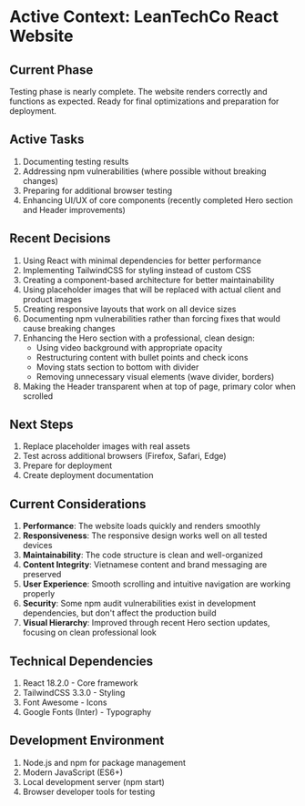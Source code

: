 # Active Context: LeanTechCo React Website

## Current Phase
Testing phase is nearly complete. The website renders correctly and functions as expected. Ready for final optimizations and preparation for deployment.

## Active Tasks
1. Documenting testing results
2. Addressing npm vulnerabilities (where possible without breaking changes)
3. Preparing for additional browser testing
4. Enhancing UI/UX of core components (recently completed Hero section and Header improvements)

## Recent Decisions
1. Using React with minimal dependencies for better performance
2. Implementing TailwindCSS for styling instead of custom CSS
3. Creating a component-based architecture for better maintainability
4. Using placeholder images that will be replaced with actual client and product images
5. Creating responsive layouts that work on all device sizes
6. Documenting npm vulnerabilities rather than forcing fixes that would cause breaking changes
7. Enhancing the Hero section with a professional, clean design:
   - Using video background with appropriate opacity
   - Restructuring content with bullet points and check icons
   - Moving stats section to bottom with divider
   - Removing unnecessary visual elements (wave divider, borders)
8. Making the Header transparent when at top of page, primary color when scrolled

## Next Steps
1. Replace placeholder images with real assets
2. Test across additional browsers (Firefox, Safari, Edge)
3. Prepare for deployment
4. Create deployment documentation

## Current Considerations
1. **Performance**: The website loads quickly and renders smoothly
2. **Responsiveness**: The responsive design works well on all tested devices
3. **Maintainability**: The code structure is clean and well-organized
4. **Content Integrity**: Vietnamese content and brand messaging are preserved
5. **User Experience**: Smooth scrolling and intuitive navigation are working properly
6. **Security**: Some npm audit vulnerabilities exist in development dependencies, but don't affect the production build
7. **Visual Hierarchy**: Improved through recent Hero section updates, focusing on clean professional look

## Technical Dependencies
1. React 18.2.0 - Core framework
2. TailwindCSS 3.3.0 - Styling
3. Font Awesome - Icons
4. Google Fonts (Inter) - Typography

## Development Environment
1. Node.js and npm for package management
2. Modern JavaScript (ES6+)
3. Local development server (npm start)
4. Browser developer tools for testing 